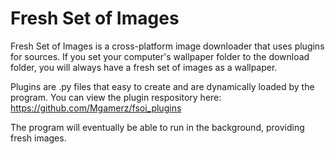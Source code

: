 Fresh Set of Images
================

Fresh Set of Images is a cross-platform image downloader that uses plugins for sources. If you set your computer's wallpaper folder to the download folder, you will always have a fresh set of images as a wallpaper.

Plugins are .py files that easy to create and are dynamically loaded by the program. You can view the plugin respository here: https://github.com/Mgamerz/fsoi_plugins

The program will eventually be able to run in the background, providing fresh images.
